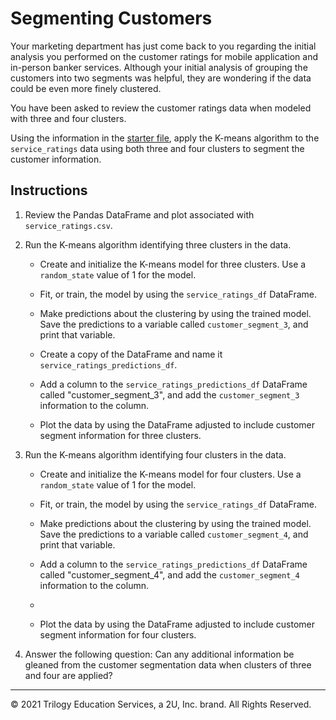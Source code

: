 # Segmenting Customers

Your marketing department has just come back to you regarding the initial analysis you performed on the customer ratings for mobile application and in-person banker services. Although your initial analysis of grouping the customers into two segments was helpful, they are wondering if the data could be even more finely clustered.

You have been asked to review the customer ratings data when modeled with three and four clusters.

Using the information in the [starter file](Unsolved/segmenting_customers.ipynb), apply the K-means algorithm to the `service_ratings` data using both three and four clusters to segment the customer information.

## Instructions

1. Review the Pandas DataFrame and plot associated with `service_ratings.csv`.

2. Run the K-means algorithm identifying three clusters in the data.

   - Create and initialize the K-means model for three clusters. Use a `random_state` value of 1 for the model.
   
   - Fit, or train, the model by using the `service_ratings_df` DataFrame.
   
   - Make predictions about the clustering by using the trained model. Save the predictions to a variable called `customer_segment_3`, and print that variable.
   
   - Create a copy of the DataFrame and name it `service_ratings_predictions_df`.
   
   - Add a column to the `service_ratings_predictions_df` DataFrame called "customer_segment_3", and add the `customer_segment_3` information to the column.
   
   - Plot the data by using the DataFrame adjusted to include customer segment information for three clusters.

3. Run the K-means algorithm identifying four clusters in the data.

   - Create and initialize the K-means model for four clusters. Use a `random_state` value of 1 for the model.
   
   - Fit, or train, the model by using the `service_ratings_df` DataFrame.
   
   - Make predictions about the clustering by using the trained model. Save the predictions to a variable called `customer_segment_4`, and print that variable.
   
   - Add a column to the `service_ratings_predictions_df` DataFrame called "customer_segment_4", and add the `customer_segment_4` information to the column.
   -
   - Plot the data by using the DataFrame adjusted to include customer segment information for four clusters.

4. Answer the following question: Can any additional information be gleaned from the customer segmentation data when clusters of three and four are applied?

---

© 2021 Trilogy Education Services, a 2U, Inc. brand. All Rights Reserved.
